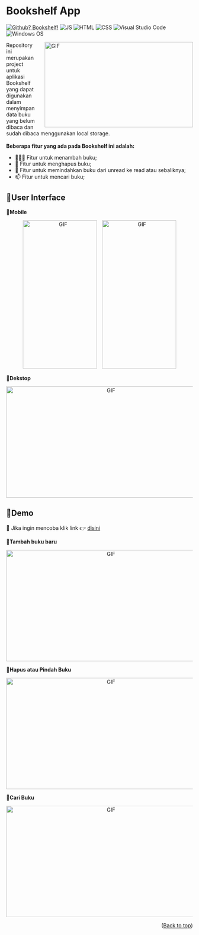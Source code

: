 <div id="top"></div>

# Bookshelf App

[![Github? Bookshelf!](https://badgen.net/badge/Github/Bookshelf%20App?color=63BB15&icon=github)](https://github.com/AbdSalehh/Bookshelf-App/) ![JS](https://img.shields.io/badge/Javascript%20-%23323330.svg?&style=flat&logo=javascript&logoColor=23F7DF1E&color=34495E) ![HTML](https://img.shields.io/badge/HTML-E34F26?style=flat&logo=html5&logoColor=white) ![CSS](https://img.shields.io/badge/CSS-1572B6?style=flat&logo=css3&logoColor=white) ![Visual Studio Code](https://img.shields.io/badge/Visual_Studio_Code-0078D4?style=flat&logo=visual%20studio%20code&logoColor=1589BB&color=626262) ![Windows OS](https://img.shields.io/badge/Windows-0078D6?style=flat&logo=windows&logoColor=white&color=)

<p><img align="right" alt="GIF" src="https://github.com/Saleh-387/Bookshelf-App/blob/master/assets/img/coding.gif" width="400" height="230" style="margin-left:20px;"/></p>

Repository ini merupakan project untuk aplikasi Bookshelf yang dapat digunakan dalam menyimpan data buku yang belum dibaca dan sudah dibaca menggunakan local storage.<br>
<br>
**Beberapa fitur yang ada pada Bookshelf ini adalah:**

- 👨🏽‍💻 Fitur untuk menambah buku;
- 🌱 Fitur untuk menghapus buku;
- 💬 Fitur untuk memindahkan buku dari unread ke read atau sebaliknya;
- 📫 Fitur untuk mencari buku;

## 🎯User Interface

📌**Mobile**

<p align="middle"><img alt="GIF" src="https://github.com/Saleh-387/Bookshelf-App/blob/master/assets/img/Mobile1.png" width="200" height="400"/>&numsp;
 <img alt="GIF" src="https://github.com/Saleh-387/Bookshelf-App/blob/master/assets/img/Mobile2.png" width="200" height="400"/></p>

📌**Dekstop**

<p align="middle"><img alt="GIF" src="https://github.com/Saleh-387/Bookshelf-App/blob/master/assets/img/Dekstop.png" width="550" height="300"/></p>

## 🎯Demo

🎏 Jika ingin mencoba klik link 👉 <a href="https://saleh-387.github.io/Bookshelf-App/">disini</a>

📌**Tambah buku baru**

<p align="middle"><img alt="GIF" src="https://github.com/Saleh-387/Bookshelf-App/blob/master/assets/img/Tambah%20Buku.gif" width="550" height="300"/></p>

📌**Hapus atau Pindah Buku**

<p align="middle"><img alt="GIF" src="https://github.com/Saleh-387/Bookshelf-App/blob/master/assets/img/Hapus%20%26%20Pindah%20Buku.gif" width="550" height="300"/></p>

📌**Cari Buku**

<p align="middle"><img alt="GIF" src="https://github.com/Saleh-387/Bookshelf-App/blob/master/assets/img/Search.gif" width="550" height="300"/></p>

 <p align="right">(<a href="#top">Back to top</a>)</p>

